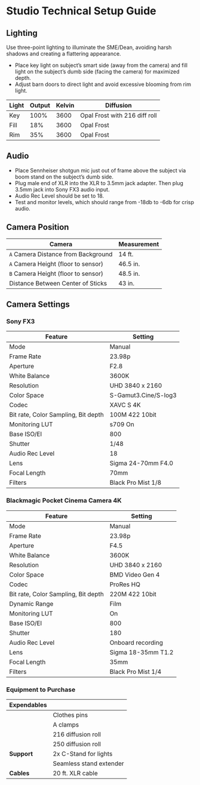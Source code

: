 # Studio Technical Setup Guide

## Lighting
Use three-point lighting to illuminate the SME/Dean, avoiding harsh shadows and creating a flattering appearance.
- Place key light on subject’s smart side (away from the camera) and fill light on the subject’s dumb side (facing the camera) for maximized depth.
- Adjust barn doors to direct light and avoid excessive blooming from rim light.

| **Light** | **Output** | **Kelvin** | **Diffusion**                 |
|-----------|------------|------------|-------------------------------|
| Key       | 100%       | 3600       | Opal Frost with 216 diff roll |
| Fill      | 18%        | 3600       | Opal Frost                    |
| Rim       | 35%        | 3600       | Opal Frost                    |

## Audio
- Place Sennheiser shotgun mic just out of frame above the subject via boom stand on the subject’s dumb side.
- Plug male end of XLR into the XLR to 3.5mm jack adapter. Then plug 3.5mm jack into Sony FX3 audio input.
- Audio Rec Level should be set to 18.
- Test and monitor levels, which should range from -18db to -6db for crisp audio.

## Camera Position
| **Camera**                          | **Measurement** |
|-------------------------------------|-----------------|
| `A` Camera Distance from Background | 14 ft.          |
| `A` Camera Height (floor to sensor) | 46.5 in.        |
| `B` Camera Height (floor to sensor) | 48.5 in.        |
| Distance Between Center of Sticks   | 43 in.          |

## Camera Settings
### Sony FX3

| **Feature**                        | **Setting**          |
|------------------------------------|----------------------|
| Mode                               | Manual               |
| Frame Rate                         | 23.98p               |
| Aperture                           | F2.8                 |
| White Balance                      | 3600K                |
| Resolution                         | UHD 3840 x 2160      |
| Color Space                        | S-Gamut3.Cine/S-log3 |
| Codec                              | XAVC S 4K            |
| Bit rate, Color Sampling, Bit depth | 100M 422 10bit       |
| Monitoring LUT                     | s709 On              |
| Base ISO/EI                        | 800                  |
| Shutter                            | 1/48                 |
| Audio Rec Level                    | 18                   |
| Lens                               | Sigma 24-70mm F4.0   |
| Focal Length                       | 70mm                 |
| Filters                            | Black Pro Mist 1/8   |


### Blackmagic Pocket Cinema Camera 4K

| **Feature**                         | **Setting**        |
|-------------------------------------|--------------------|
| Mode                                | Manual             |
| Frame Rate                          | 23.98p             |
| Aperture                            | F4.5               |
| White Balance                       | 3600K              |
| Resolution                          | UHD 3840 x 2160    |
| Color Space                         | BMD Video Gen 4    |
| Codec                               | ProRes HQ          |
| Bit rate, Color Sampling, Bit depth | 220M 422 10bit     |
| Dynamic Range                       | Film               |
| Monitoring LUT                      | On                 |
| Base ISO/EI                         | 800                |
| Shutter                             | 180                |
| Audio Rec Level                     | Onboard recording  |
| Lens                                | Sigma 18-35mm T1.2 |
| Focal Length                        | 35mm               |
| Filters                             | Black Pro Mist 1/4 |

### Equipment to Purchase

| **Expendables** |                         |
|-----------------|-------------------------| 
|                 | Clothes pins            |
|                 | A clamps                |
|                 | 216 diffusion roll      |
|                 | 250 diffusion roll      |
| **Support**     | 2x C-Stand for lights   |
|                 | Seamless stand extender |
| **Cables**      | 20 ft. XLR cable        |
